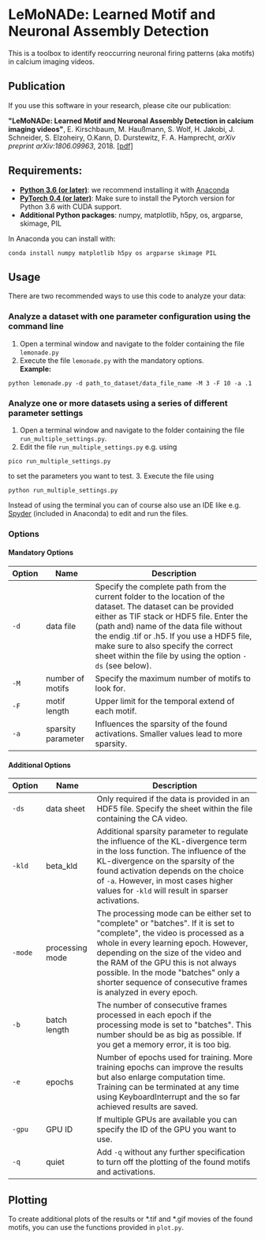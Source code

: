 # LeMoNADe: Learned Motif and Neuronal Assembly Detection

This is a toolbox to identify reoccurring neuronal firing patterns (aka motifs) in calcium imaging videos. 

## Publication

If you use this software in your research, please cite our publication:

**"LeMoNADe: Learned Motif and Neuronal Assembly Detection in calcium imaging videos"**, E. Kirschbaum, M. Haußmann, S. Wolf, H. Jakobi, J. Schneider, S. Elzoheiry, O.Kann, D. Durstewitz, F. A. Hamprecht, *arXiv preprint arXiv:1806.09963*, 2018. 
[[pdf]](https://arxiv.org/pdf/1806.09963.pdf)

## Requirements:

* [**Python 3.6 (or later)**](https://www.python.org/): we recommend installing it with [Anaconda](https://www.anaconda.com/download/)
* [**PyTorch 0.4 (or later)**](http://pytorch.org/): Make sure to install the Pytorch version for Python 3.6 with CUDA support. 
* **Additional Python packages**: numpy, matplotlib, h5py, os, argparse, skimage, PIL 

In Anaconda you can install with:
```
conda install numpy matplotlib h5py os argparse skimage PIL
```

## Usage

There are two recommended ways to use this code to analyze your data: 

### Analyze a dataset with one parameter configuration using the command line

1. Open a terminal window and navigate to the folder containing the file `lemonade.py`
2. Execute the file `lemonade.py` with the mandatory options.  
**Example:**
```
python lemonade.py -d path_to_dataset/data_file_name -M 3 -F 10 -a .1
```


### Analyze one or more datasets using a series of different parameter settings 

1. Open a terminal window and navigate to the folder containing the file `run_multiple_settings.py`.
2. Edit the file `run_multiple_settings.py` e.g. using   
```
pico run_multiple_settings.py
```   
to set the parameters you want to test. 
3. Execute the file using    
```
python run_multiple_settings.py
```

Instead of using the terminal you can of course also use an IDE like e.g. [Spyder](https://anaconda.org/anaconda/spyder) (included in Anaconda) to edit and run the files.


### Options   

#### Mandatory Options  

| **Option** | **Name** | **Description** |  
|--------|-----|-----------|   
| `-d` | data file | Specify the complete path from the current folder to the location of the dataset. The dataset can be provided either as TIF stack or HDF5 file. Enter the (path and) name of the data file without the endig .tif or .h5. If you use a HDF5 file, make sure to also specify the correct sheet within the file by using the option `-ds` (see below).  |   
| `-M` | number of motifs | Specify the maximum number of motifs to look for. |    
| `-F` | motif length | Upper limit for the temporal extend of each motif. |   
| `-a` | sparsity parameter | Influences the sparsity of the found activations. Smaller values lead to more sparsity. |   

#### Additional Options

| **Option** | **Name** | **Description** |  
|-----------|-----|-----------|   
| `-ds` | data sheet | Only required if the data is provided in an HDF5 file. Specify the sheet within the file containing the CA video. |   
| `-kld`  | beta_kld | Additional sparsity parameter to regulate the influence of the KL-divergence term in the loss function. The influence of the KL-divergence on the sparsity of the found activation depends on the choice of `-a`. However, in most cases higher values for `-kld` will result in sparser activations. |   
| `-mode` | processing mode | The processing mode can be either set to "complete" or "batches". If it is set to "complete", the video is processed as a whole in every learning epoch. However, depending on the size of the video and the RAM of the GPU this is not always possible. In the mode "batches" only a shorter sequence of consecutive frames is analyzed in every epoch. |   
| `-b` | batch length | The number of consecutive frames processed in each epoch if the processing mode is set to "batches". This number should be as big as possible. If you get a memory error, it is too big. |    
| `-e` | epochs | Number of epochs used for training. More training epochs can improve the results but also enlarge computation time. Training can be terminated at any time using KeyboardInterrupt and the so far achieved results are saved. |   
| `-gpu` | GPU ID | If multiple GPUs are available you can specify the ID of the GPU you want to use. |   
| `-q` | quiet | Add `-q` without any further specification to turn off the plotting of the found motifs and activations. |
 
 
 
## Plotting 

To create additional plots of the results or *.tif and *.gif movies of the found motifs, you can use the functions provided in `plot.py`.      


  


